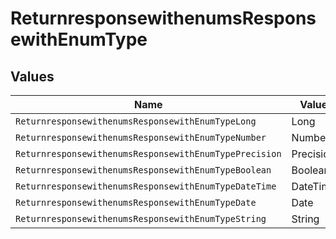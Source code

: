 # ReturnresponsewithenumsResponsewithEnumType


## Values

| Name                                                   | Value                                                  |
| ------------------------------------------------------ | ------------------------------------------------------ |
| `ReturnresponsewithenumsResponsewithEnumTypeLong`      | Long                                                   |
| `ReturnresponsewithenumsResponsewithEnumTypeNumber`    | Number                                                 |
| `ReturnresponsewithenumsResponsewithEnumTypePrecision` | Precision                                              |
| `ReturnresponsewithenumsResponsewithEnumTypeBoolean`   | Boolean                                                |
| `ReturnresponsewithenumsResponsewithEnumTypeDateTime`  | DateTime                                               |
| `ReturnresponsewithenumsResponsewithEnumTypeDate`      | Date                                                   |
| `ReturnresponsewithenumsResponsewithEnumTypeString`    | String                                                 |
